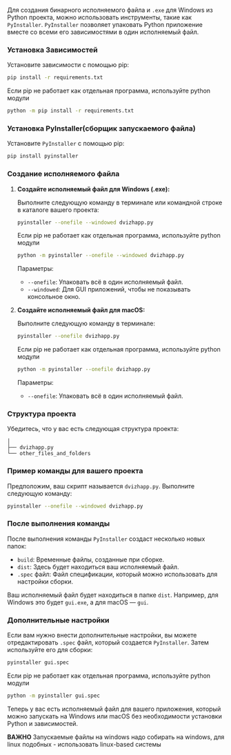 Для создания бинарного исполняемого файла и `.exe` для Windows из Python проекта, можно использовать инструменты, такие как `PyInstaller`. `PyInstaller` позволяет упаковать Python приложение вместе со всеми его зависимостями в один исполняемый файл.

### Установка Зависимостей

Установите зависимости с помощью pip:

```sh
pip install -r requirements.txt
```

Если pip не работает как отдельная программа, используйте python модули

```sh
python -m pip install -r requirements.txt
```


### Установка PyInstaller(сборщик запускаемого файла)

Установите `PyInstaller` с помощью pip:

```sh
pip install pyinstaller
```

### Создание исполняемого файла

1. **Создайте исполняемый файл для Windows (.exe):**

   Выполните следующую команду в терминале или командной строке в каталоге вашего проекта:

   ```sh
   pyinstaller --onefile --windowed dvizhapp.py
   ```
   
   Если pip не работает как отдельная программа, используйте python модули

   ```sh
   python -m pyinstaller --onefile --windowed dvizhapp.py
   ```

   Параметры:
   - `--onefile`: Упаковать всё в один исполняемый файл.
   - `--windowed`: Для GUI приложений, чтобы не показывать консольное окно.

2. **Создайте исполняемый файл для macOS:**

   Выполните следующую команду в терминале:

   ```sh
   pyinstaller --onefile dvizhapp.py
   ```
   
   Если pip не работает как отдельная программа, используйте python модули

   ```sh
   python -m pyinstaller --onefile dvizhapp.py
   ```

   Параметры:
   - `--onefile`: Упаковать всё в один исполняемый файл.

### Структура проекта

Убедитесь, что у вас есть следующая структура проекта:

```
│
├── dvizhapp.py
└── other_files_and_folders
```

### Пример команды для вашего проекта

Предположим, ваш скрипт называется `dvizhapp.py`. Выполните следующую команду:

```sh
pyinstaller --onefile --windowed dvizhapp.py
```


### После выполнения команды

После выполнения команды `PyInstaller` создаст несколько новых папок:

- `build`: Временные файлы, созданные при сборке.
- `dist`: Здесь будет находиться ваш исполняемый файл.
- `.spec` файл: Файл спецификации, который можно использовать для настройки сборки.

Ваш исполняемый файл будет находиться в папке `dist`. Например, для Windows это будет `gui.exe`, а для macOS — `gui`.

### Дополнительные настройки

Если вам нужно внести дополнительные настройки, вы можете отредактировать `.spec` файл, который создается `PyInstaller`. Затем используйте его для сборки:

```sh
pyinstaller gui.spec
```

Если pip не работает как отдельная программа, используйте python модули

```sh
python -m pyinstaller gui.spec
```

Теперь у вас есть исполняемый файл для вашего приложения, который можно запускать на Windows или macOS без необходимости установки Python и зависимостей.

**ВАЖНО** Запускаемые файлы на windows надо собирать на windows, для linux подобных - использовать  linux-based системы